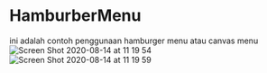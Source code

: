 # HamburberMenu
ini adalah contoh penggunaan hamburger menu atau canvas menu
![Screen Shot 2020-08-14 at 11 19 54](https://user-images.githubusercontent.com/69652948/90213508-2e941d80-de20-11ea-89eb-36cfe1ab2d3a.png)
![Screen Shot 2020-08-14 at 11 19 59](https://user-images.githubusercontent.com/69652948/90213500-2b009680-de20-11ea-9555-43c7ff16fa0b.png)

